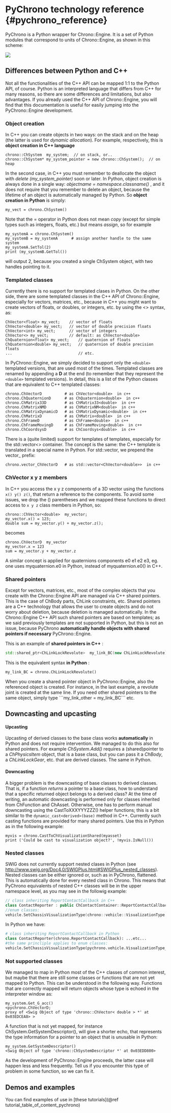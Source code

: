 PyChrono technology reference {#pychrono_reference}
==========================

PyChrono is a Python wrapper for Chrono::Engine. It is a set of
Python modules that correspond to units of Chrono::Engine, as
shown in this scheme:

![](http://www.projectchrono.org/assets/manual/Units_python.png)



Differences between Python and C++
----------------------------------

Not all the functionalities of the C++ API can be mapped 1:1 to the
Python API, of course. Python is an interpreted language that differs
from C++ for many reasons, so there are some differences and
limitations, but also advantages. If you already used the C++ API of
Chrono::Engine, you will find that this documentation is useful for
easily jumping into the PyChrono::Engine development.

### Object creation

In C++ you can create objects in two ways: on the stack and on the heap
(the latter is used for *dynamic allocation*). For example,
respectively, this is **object creation in C++ language**

~~~~{.cpp}
chrono::ChSystem  my_system;  // on stack, or..
chrono::ChSystem* my_system_pointer = new chrono::ChSystem();  // on heap 
~~~~

In the second case, in C++ you must remember to deallocate the object
with *delete (my\_system\_pointer)* soon or later. In Python, object
creation is always done in a single way: *objectname =
namespace.classname()* , and it does not require that you remember to
delete an object, because the lifetime of an object is automatically
managed by Python. So **object creation in Python** is simply:

~~~~~~~~~~~~~~~{.py}
my_vect = chrono.ChSystem()
~~~~~~~~~~~~~~~

Note that the = operator in Python does not mean *copy* (except for
simple types such as integers, floats, etc.) but means *assign*, so for
example

~~~~~~~~~~~~~~~{.py}
my_systemA = chrono.ChSystem()
my_systemB = my_systemA      # assign another handle to the same system
my_systemA.SetTol(2)
print (my_systemB.GetTol())
~~~~~~~~~~~~~~~

will output 2, because you created a single ChSystem object, with two
handles pointing to it.

### Templated classes

Currently there is no support for templated clases in Python. On the
other side, there are some templated classes in the C++ API of
Chrono::Engine, especially for vectors, matrices, etc., because in C++
you might want to create vectors of floats, or doubles, or integers,
etc. by using the <> syntax, as:

~~~~{.cpp}
ChVector<float> my_vect;    // vector of floats
ChVector<double> my_vect;   // vector of double precision floats
ChVector<int> my_vect;      // vector of integers
ChVector<> my_vect;         // default: as ChVector<double>
ChQuaternion<float> my_vect;    // quaternion of floats
ChQuaternion<double> my_vect;   // quaternion of double precision floats
...                             // etc.
~~~~

In PyChrono::Engine, we simply decided to support only the ```<double>```
templated versions, that are used most of the times. Templated classes
are renamed by appending a **D** at the end (to remember that they
represent the ```<double>``` templated versions). In detail, this is a list of
the Python classes that are equivalent to C++ templated classes:

~~~~~~~~~~~~~~~{.py}
chrono.ChVectorD          # as ChVector<double>  in c++
chrono.ChQuaternionD      # as ChQuaternion<double>  in c++
chrono.ChMatrix33D        # as ChMatrix33<double>  in c++
chrono.ChMatrixNMD        # as ChMatrixNM<double>  in c++
chrono.ChMatrixDynamicD   # as ChMatrixDynamic<double>  in c++
chrono.ChMatrixD          # as ChMatrix<double>  in c++
chrono.ChFrameD           # as ChFrame<double>  in c++
chrono.ChFrameMovingD     # as ChFrameMoving<double>  in c++
chrono.ChCoordsysD        # as ChCoordsys<double>  in c++
~~~~~~~~~~~~~~~

There is a (quite limited) support for templates of templates, especially
for the std::vector<> container. The concept is the same: the C++ template 
is translated in a special name in Python. For std::vector, we prepend
the vector_ prefix: 

~~~~~~~~~~~~~~~{.py}
chrono.vector_ChVectorD   # as std::vector<ChVector<double>>  in c++
~~~~~~~~~~~~~~~


### ChVector x y z members

In C++ you access the x y z components of a 3D vector using the 
functions ```x() y() z()```, that return a reference to the components. 
To avoid some issues, we drop the () parentheses and we 
mapped these functions to direct access to ```x y z``` class 
members in Python, so:

~~~~{.cpp}
chrono::ChVector<double>  my_vector;
my_vector.x() = 123;
double sum = my_vector.y() + my_vector.z();
~~~~

becomes

~~~~~~~~~~~~~~~{.py}
chrono.ChVectorD  my_vector
my_vector.x = 123
sum = my_vector.y + my_vector.z
~~~~~~~~~~~~~~~

A similar concept is applied for quaternions components e0 e1 e2 e3, 
eg. one uses myquaternion.e0 in Python, instead of myquaternion.e0() in C++.



### Shared pointers

Except for vectors, matrices, etc., most of the complex objects that you
create with the Chrono::Engine API are managed via C++ shared pointers.
This is the case of ChBody parts, ChLink constraints, etc. Shared
pointers are a C++ technology that allows the user to create objects and
do not worry about deletion, because deletion is managed automatically.
In the Chrono::Engine C++ API such shared pointers are based on
templates; as we said previously templates are not supported in Python,
but this is not an issue, because PyChrono **automatically handle objects with shared pointers if necessary**
PyChrono::Engine.

This is an example of **shared pointers in C++** :

~~~~cpp
std::shared_ptr<ChLinkLockRevolute>  my_link_BC(new ChLinkLockRevolute);
~~~~

This is the equivalent syntax **in Python** :

~~~~~~~~~~~~~~~{.py}
my_link_BC = chrono.ChLinkLockRevolute()
~~~~~~~~~~~~~~~

<div class="ce-info">
When you create a shared pointer object in PyChrono::Engine, also 
the referenced object is created. For instance, in the last example, 
a revolute joint is created at the same line. 
If you need other shared pointers to the same object, simply type 
```my_link_other = my_link_BC``` etc. 
</div>


Downcasting and upcasting
-------------------------

#### Upcasting

Upcasting of derived classes to the base class works **automatically**
in Python and does not require intervention. We managed to do this also
for shared pointers. For example *ChSystem.Add()* requires a
(shared)pointer to a *ChPhysicsItem* object, that is a base class, but
you can pass it a *ChBody*, a *ChLinkLockGear*, etc. that are derived
classes. The same in Python.

#### Downcasting

A bigger problem is the downcasting of base classes to derived classes.
That is, if a function *returns* a pointer to a base class, how to
understand that a specific returned object belongs to a derived class?
At the time of writing, an automatic downcasting is performed only for
classes inherited from ChFunction and ChAsset. Otherwise, one has to
perform manual downcasting using the CastToXXXYYYZZZ() helper functions;
this is a bit similar to the ```dynamic_cast<derived>(base)``` method in C++.
Currently such casting functions are provided for many shared
pointers. Use this in Python as in the following example:

~~~~~~~~~~~~~~~{.py}
myvis = chrono.CastToChVisualizationShared(myasset)
print ('Could be cast to visualization object?', !myvis.IsNull())
~~~~~~~~~~~~~~~

### Nested classes

SWIG does not currently support nested clases in Python (see http://www.swig.org/Doc4.0/SWIGPlus.html#SWIGPlus_nested_classes). Nested classes can be either ignored or, such as in PyChrono, flattened. This is automatically done for every nested class in Chrono.
This means that PyChrono equivalents of nested C++ classes will be in the upper namespace level, as you may see in the followig example:

~~~~~~~~~~~~~~~cpp
// class inheriting ReportContactCallback in C++
class ContactReporter : public ChContactContainer::ReportContactCallback { ... etc ...
//enum classes:
vehicle.SetChassisVisualizationType(chrono::vehicle::VisualizationType::MESH);
~~~~~~~~~~~~~~~

In Python we have:

~~~~~~~~~~~~~~~py
# class inheriting ReportContactCallback in Python
class ContactReporter(chrono.ReportContactCallback): ...etc...
#the same princliple applies to enum classes:
vehicle.SetChassisVisualizationType(pychrono.vehicle.VisualizationType_MESH)
~~~~~~~~~~~~~~~

### Not supported classes

We managed to map in Python most of the C++ classes of common interest,
but maybe that there are still some classes or functions that are not
yet mapped to Python. This can be understood in the following way.
Functions that are correctly mapped will return objects whose type is
echoed in the interpreter window as:

~~~~~~~~~~~~~~~{.py}
my_system.Get_G_acc()
<pychrono.ChVectorD; 
proxy of <Swig Object of type 'chrono::ChVector< double > *' at 0x03EDCEA8> >
~~~~~~~~~~~~~~~

A function that is not yet mapped, for instance
ChSystem.GetSystemDescriptor(), will give a shorter echo, that
represents the type information for a pointer to an object that is
unusable in Python:

~~~~~~~~~~~~~~~{.py}
my_system.GetSystemDescriptor()
<Swig Object of type 'chrono::ChSystemDescriptor *' at 0x03EDD800>
~~~~~~~~~~~~~~~

<div class="ce-info">
As the development of PyChrono::Engine proceeds, the latter case will
happen less and less frequently. Tell us if you encounter this type of
problem in some function, so we can fix it.
</div>

Demos and examples
------------------

You can find examples of use in 
[these tutorials](@ref tutorial_table_of_content_pychrono)
